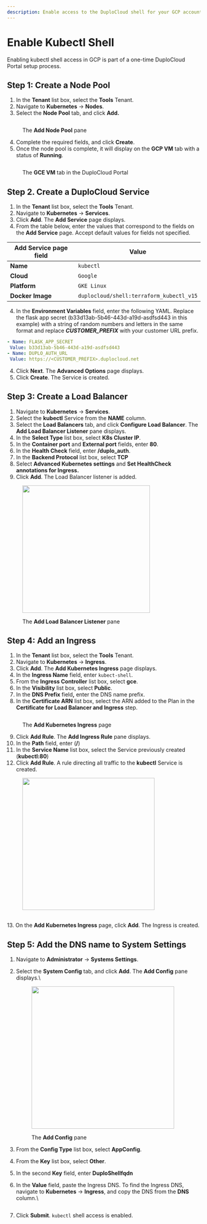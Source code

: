 ```yaml
---
description: Enable access to the DuploCloud shell for your GCP account
---
```


# Enable Kubectl Shell

Enabling kubectl shell access in GCP is part of a one-time DuploCloud Portal setup process.&#x20;

## Step 1: Create a Node Pool

1. In the **Tenant** list box, select the **Tools** Tenant.
2. Navigate to **Kubernetes** -> **Nodes**.
3. Select the **Node Pool** tab, and click **Add.**&#x20;

<figure><img src="../../../.gitbook/assets/node pool new.png" alt=""><figcaption><p>The <strong>Add Node Pool</strong> pane</p></figcaption></figure>

4. Complete the required fields, and click **Create**.
5. Once the node pool is complete, it will display on the **GCP VM** tab with a status of **Running**.&#x20;

<figure><img src="../../../.gitbook/assets/image (1) (1) (1) (1) (1) (1) (1).png" alt=""><figcaption><p>The <strong>GCE VM</strong> tab in the DuploCloud Portal</p></figcaption></figure>

## Step 2. Create a DuploCloud Service

1. In the **Tenant** list box, select the **Tools** Tenant.
2. Navigate to **Kubernetes** -> **Services**.
3. Click **Add**. The **Add Service** page displays.&#x20;
4. From the table below, enter the values that correspond to the fields on the **Add Service** page. Accept default values for fields not specified.&#x20;

| Add Service page field  | Value                                    |
| ----------------------- | ---------------------------------------- |
| **Name**                | `kubectl`                                |
| **Cloud**               | `Google`                                 |
| **Platform**            | `GKE Linux`                              |
| **Docker Image**        | `duplocloud/shell:terraform_kubectl_v15` |

4. In the **Environment Variables** field, enter the following YAML. Replace the flask app secret (b33d13ab-5b46-443d-a19d-asdfsd443 in this example) with a string of random numbers and letters in the same format and replace _**CUSTOMER\_PREFIX**_ with your customer URL prefix.                                                                                                    &#x20;

```yaml
- Name: FLASK_APP_SECRET
 Value: b33d13ab-5b46-443d-a19d-asdfsd443
- Name: DUPLO_AUTH_URL
 Value: https://<CUSTOMER_PREFIX>.duplocloud.net
```

4. Click **Next**. The **Advanced Options** page displays.&#x20;
5. Click **Create**. The Service is created.&#x20;

## Step 3: Create a Load Balancer

1. Navigate to **Kubernetes** -> **Services**.
2. Select the **kubectl** Service from the **NAME** column.&#x20;
3. Select the **Load Balancers** tab, and click **Configure Load Balancer**. The **Add Load Balancer Listener** pane displays.&#x20;
4. In the **Select Type** list box, select **K8s Cluster IP**.
5. In the **Container port** and **External port** fields, enter **80**.
6. In the **Health Check** field, enter **/duplo\_auth**.&#x20;
7. In the **Backend Protocol** list box, select **TCP**
8. Select **Advanced Kubernetes settings** and **Set HealthCheck annotations for Ingress.**
9. Click **Add**. The Load Balancer listener is added.&#x20;

<div align="left"><figure><img src="../../../.gitbook/assets/new LB pic.png" alt="" width="332"><figcaption><p>The <strong>Add Load Balancer Listener</strong> pane</p></figcaption></figure></div>

## Step 4: Add an Ingress

1. In the **Tenant** list box, select the **Tools** Tenant.
2. Navigate to **Kubernetes** -> **Ingress**.
3. Click **Add**. The **Add Kubernetes Ingress** page displays.&#x20;
4. In the **Ingress Name** field, enter `kubect-shell`.
5. From the **Ingress Controller** list box, select **gce**.
6. In the **Visibility** list box, select **Public**.
7. In the **DNS Prefix** fiel&#x64;**,** enter the DNS name prefix.&#x20;
8. In the **Certificate ARN** list box, select the ARN added to the Plan in the **Certificate for Load Balancer and Ingress** step.

<figure><img src="../../../.gitbook/assets/add ingress new.png" alt=""><figcaption><p>The <strong>Add Kubernetes Ingress</strong> page</p></figcaption></figure>

9. Click **Add Rule**. The **Add Ingress Rule** pane displays.&#x20;
10. In the **Path** field, enter (**/**)
11. In the **Service Name** list box, select the Service previously created (**kubectl:80**)
12. Click **Add Rule**. A rule directing all traffic to the **kubectl** Service is created.&#x20;

<div align="left"><figure><img src="../../../.gitbook/assets/ingress newest.png" alt="" width="344"><figcaption></figcaption></figure></div>

\
13\. On the **Add Kubernetes Ingress** page, click **Add**. The Ingress is created.

## Step 5: Add the DNS name to System Settings

1. Navigate to **Administrator** -> **Systems Settings**.&#x20;
2.  Select the **System Config** tab, and click **Add**. The **Add Config** pane displays.\


    <div align="left"><figure><img src="../../../.gitbook/assets/shrunk.png" alt="" width="371"><figcaption><p>The <strong>Add Config</strong> pane</p></figcaption></figure></div>
3. From the **Config Type** list box, select **AppConfig**.
4. From the **Key** list box, select **Other**.&#x20;
5. In the second **Key** field, enter **DuploShellfqdn**
6.  In the **Value** field, paste the Ingress DNS. To find the Ingress DNS, navigate to **Kubernetes** -> **Ingress**, and copy the DNS from the **DNS** column.\


    <figure><img src="../../../.gitbook/assets/image (442).png" alt=""><figcaption></figcaption></figure>
7. Click **Submit**. `kubectl` shell access is enabled.&#x20;
